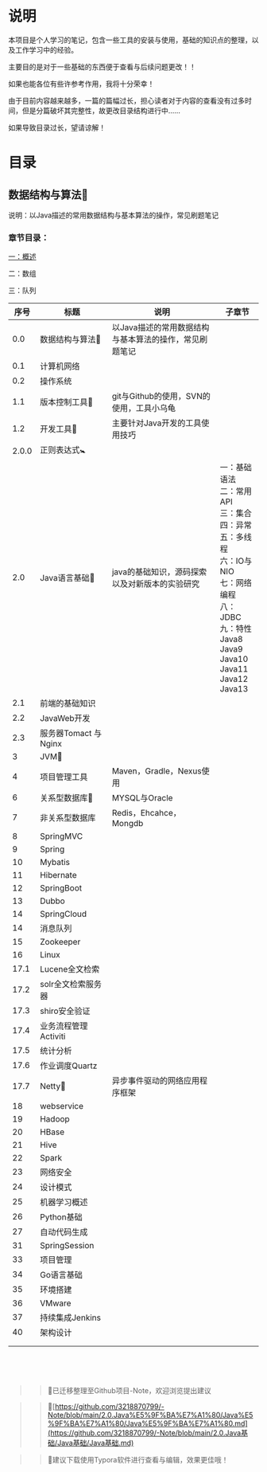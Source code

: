 # 说明

本项目是个人学习的笔记，包含一些工具的安装与使用，基础的知识点的整理，以及工作学习中的经验。

主要目的是对于一些基础的东西便于查看与后续问题更改！！

如果也能各位有些许参考作用，我将十分荣幸！

由于目前内容越来越多，一篇的篇幅过长，担心读者对于内容的查看没有过多时间，但是分篇破坏其完整性，故更改目录结构进行中……

如果导致目录过长，望请谅解！

# 目录

## 数据结构与算法:baby:

说明：以Java描述的常用数据结构与基本算法的操作，常见刷题笔记

### 章节目录：

[一：概述](https://github.com/3218870799/-Note/blob/main/2.0.Java%E5%9F%BA%E7%A1%80/Java%E5%9F%BA%E7%A1%80/Java%E5%9F%BA%E7%A1%80.md#一基础语法)

二：数组

三：队列







| 序号  | 标题                      | 说明                                                   | 子章节                                                       |
| ----- | ------------------------- | ------------------------------------------------------ | ------------------------------------------------------------ |
| 0.0   | 数据结构与算法:baby:      | 以Java描述的常用数据结构与基本算法的操作，常见刷题笔记 |                                                              |
| 0.1   | 计算机网络                |                                                        |                                                              |
| 0.2   | 操作系统                  |                                                        |                                                              |
| 1.1   | 版本控制工具:baby_bottle: | git与Github的使用，SVN的使用，工具小乌龟               |                                                              |
| 1.2   | 开发工具:baby_chick:      | 主要针对Java开发的工具使用技巧                         |                                                              |
| 2.0.0 | 正则表达式:baby_symbol:   |                                                        |                                                              |
| 2.0   | Java语言基础:balloon:     | java的基础知识，源码探索以及对新版本的实验研究         | 一：基础语法<br />二：常用API<br />三：集合<br />四：异常<br />五：多线程<br />六：IO与NIO<br />七：网络编程<br />八：JDBC<br />九：特性<br />Java8<br />Java9<br />Java10<br />Java11<br />Java12<br />Java13<br /> |
| 2.1   | 前端的基础知识            |                                                        |                                                              |
| 2.2   | JavaWeb开发               |                                                        |                                                              |
| 2.3   | 服务器Tomact 与Nginx      |                                                        |                                                              |
| 3     | JVM:beer:                 |                                                        |                                                              |
| 4     | 项目管理工具              | Maven，Gradle，Nexus使用                               |                                                              |
| 6     | 关系型数据库:dancer:      | MYSQL与Oracle                                          |                                                              |
| 7     | 非关系型数据库            | Redis，Ehcahce，Mongdb                                 |                                                              |
| 8     | SpringMVC                 |                                                        |                                                              |
| 9     | Spring                    |                                                        |                                                              |
| 10    | Mybatis                   |                                                        |                                                              |
| 11    | Hibernate                 |                                                        |                                                              |
| 12    | SpringBoot                |                                                        |                                                              |
| 13    | Dubbo                     |                                                        |                                                              |
| 14    | SpringCloud               |                                                        |                                                              |
| 14    | 消息队列                  |                                                        |                                                              |
| 15    | Zookeeper                 |                                                        |                                                              |
| 16    | Linux                     |                                                        |                                                              |
| 17.1  | Lucene全文检索            |                                                        |                                                              |
| 17.2  | solr全文检索服务器        |                                                        |                                                              |
| 17.3  | shiro安全验证             |                                                        |                                                              |
| 17.4  | 业务流程管理Activiti      |                                                        |                                                              |
| 17.5  | 统计分析                  |                                                        |                                                              |
| 17.6  | 作业调度Quartz            |                                                        |                                                              |
| 17.7  | Netty:shaved_ice:         | 异步事件驱动的网络应用程序框架                         |                                                              |
| 18    | webservice                |                                                        |                                                              |
| 19    | Hadoop                    |                                                        |                                                              |
| 20    | HBase                     |                                                        |                                                              |
| 21    | Hive                      |                                                        |                                                              |
| 22    | Spark                     |                                                        |                                                              |
| 23    | 网络安全                  |                                                        |                                                              |
| 24    | 设计模式                  |                                                        |                                                              |
| 25    | 机器学习概述              |                                                        |                                                              |
| 26    | Python基础                |                                                        |                                                              |
| 27    | 自动代码生成              |                                                        |                                                              |
| 31    | SpringSession             |                                                        |                                                              |
| 33    | 项目管理                  |                                                        |                                                              |
| 34    | Go语言基础                |                                                        |                                                              |
| 35    | 环境搭建                  |                                                        |                                                              |
| 36    | VMware                    |                                                        |                                                              |
| 37    | 持续集成Jenkins           |                                                        |                                                              |
| 40    | 架构设计                  |                                                        |                                                              |
|       |                           |                                                        |                                                              |
|       |                           |                                                        |                                                              |



​		





​		



> > :cactus:已迁移整理至Github项目-Note，欢迎浏览提出建议

> >:dancer:[https://github.com/3218870799/-Note/blob/main/2.0.Java%E5%9F%BA%E7%A1%80/Java%E5%9F%BA%E7%A1%80/Java%E5%9F%BA%E7%A1%80.md](https://github.com/3218870799/-Note/blob/main/2.0.Java基础/Java基础/Java基础.md)

> >:athletic_shoe:建议下载使用Typora软件进行查看与编辑，效果更佳哦！



